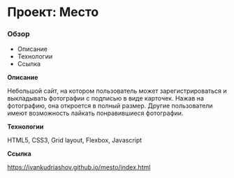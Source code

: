 # Проект: Место

### Обзор

* Описание
* Технологии
* Ссылка

**Описание**

Небольшой сайт, на котором пользователь может зарегистрироваться и выкладывать фотографии с подписью в виде карточек. Нажав на фотографию, она откроется в полный размер. Другие пользователи имеют возможность лайкать понравившиеся фотографии.

**Технологии**

HTML5, CSS3, Grid layout, Flexbox, Javascript

**Ссылка**

https://ivankudriashov.github.io/mesto/index.html
